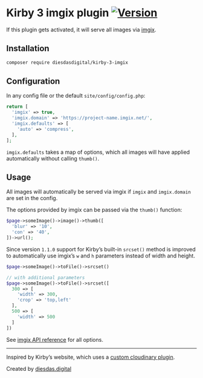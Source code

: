 # Kirby 3 imgix plugin [![Version](https://img.shields.io/packagist/v/diesdasdigital/kirby-3-imgix.svg)](https://packagist.org/packages/diesdasdigital/kirby-3-imgix)

If this plugin gets activated, it will serve all images via [imgix](https://imgix.com/).

## Installation

```bash
composer require diesdasdigital/kirby-3-imgix
```

## Configuration

In any config file or the default `site/config/config.php`:
```php
return [
  'imgix' => true,
  'imgix.domain' => 'https://project-name.imgix.net/',
  'imgix.defaults' => [
    'auto' => 'compress',
  ],
];
```

`imgix.defaults` takes a map of options, which all images will have applied automatically without calling `thumb()`.

## Usage

All images will automatically be served via imgix if `imgix` and `imgix.domain` are set in the config.

The options provided by imgix can be passed via the `thumb()` function:

```php
$page->someImage()->image()->thumb([
  'blur' => '10',
  'con' => '40',
])->url();
```

Since version `1.1.0` support for Kirby’s built-in `srcset()` method is improved to automatically use imgix’s
`w` and `h` parameters instead of width and height.

```php
$page->someImage()->toFile()->srcset()

// with additional parameters
$page->someImage()->toFile()->srcset([
  300 => [
    'width' => 300,
    'crop' => 'top,left'
  ],
  500 => [
    'width' => 500
  ]
])
```

See [imgix API reference](https://docs.imgix.com/apis/url) for all options.

---

Inspired by Kirby’s website, which uses a [custom cloudinary plugin](https://github.com/getkirby/getkirby.com/blob/master/site/plugins/cloudinary/index.php).

Created by [diesdas.digital](https://diesdas.digital)
